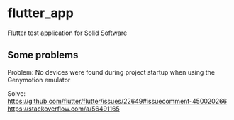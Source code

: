 # flutter_app

Flutter test application for Solid Software

## Some problems

Problem:
No devices were found during project startup when using the Genymotion emulator  

Solve:  
https://github.com/flutter/flutter/issues/22649#issuecomment-450020266  
https://stackoverflow.com/a/56491165
